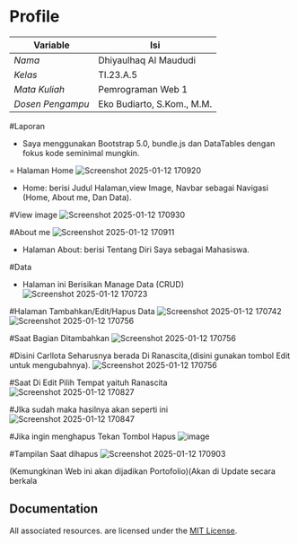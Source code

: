 # Profile
| Variable         |             Isi            |
|------------------|----------------------------|
| *Nama*           |    Dhiyaulhaq Al Maududi   |
| *Kelas*          |          TI.23.A.5         |
| *Mata Kuliah*    |     Pemrograman Web 1      |
| *Dosen Pengampu* | Eko Budiarto, S.Kom., M.M. |

 #Laporan
- Saya menggunakan Bootstrap 5.0, bundle.js dan DataTables dengan fokus kode seminimal mungkin.

=  Halaman Home
![Screenshot 2025-01-12 170920](https://github.com/user-attachments/assets/4b17876b-870a-4f85-9688-d5f4c4e94dab)
- Home: berisi Judul Halaman,view Image, Navbar sebagai Navigasi (Home, About me, Dan Data).

#View image
![Screenshot 2025-01-12 170930](https://github.com/user-attachments/assets/1095371c-2e58-42b9-97d3-46731a4e7dbd)

#About me
![Screenshot 2025-01-12 170911](https://github.com/user-attachments/assets/6a0ba58e-f85c-4f3d-add3-24236559eb3a)
- Halaman About: berisi Tentang Diri Saya sebagai Mahasiswa.

#Data
- Halaman ini Berisikan Manage Data (CRUD)
![Screenshot 2025-01-12 170723](https://github.com/user-attachments/assets/765e5bf1-1dd1-456b-afd9-8dcfd83363d4)

#Halaman Tambahkan/Edit/Hapus Data
![Screenshot 2025-01-12 170742](https://github.com/user-attachments/assets/7286386d-983b-408c-8258-64a928032680)
![Screenshot 2025-01-12 170756](https://github.com/user-attachments/assets/143faf4b-c215-4317-8079-b3c5e6a8e823)

#Saat Bagian Ditambahkan
![Screenshot 2025-01-12 170756](https://github.com/user-attachments/assets/5270cc1d-c9dc-4d09-b822-145149d0a92e)

#Disini Carllota Seharusnya berada Di Ranascita,(disini gunakan tombol Edit untuk mengubahnya).
![Screenshot 2025-01-12 170756](https://github.com/user-attachments/assets/038e1540-7cbf-4f31-a4b6-f161e9fe2cac)

#Saat Di Edit Pilih Tempat yaituh Ranascita 
![Screenshot 2025-01-12 170827](https://github.com/user-attachments/assets/8f17eb8c-9644-4787-87e2-4ad078140bc9)

#JIka sudah maka hasilnya akan seperti ini
![Screenshot 2025-01-12 170847](https://github.com/user-attachments/assets/718fa661-df8c-49d7-8948-215655c3b83f)

#Jika ingin menghapus Tekan Tombol Hapus
![image](https://github.com/user-attachments/assets/09350ca6-2d80-4aad-b165-2b92563a8ee0)

#Tampilan Saat dihapus
![Screenshot 2025-01-12 170903](https://github.com/user-attachments/assets/96b9d439-0363-487f-b184-aa7bce634f33)


(Kemungkinan Web ini akan dijadikan Portofolio)(Akan di Update secara berkala

## Documentation

All associated resources. are licensed under the [MIT License](https://mit-license.org/).
